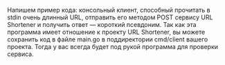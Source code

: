 Напишем пример кода: 
консольный клиент, способный прочитать в stdin очень длинный URL, 
отправить его методом POST сервису URL Shortener 
и получить ответ — короткий псевдоним. 
Так как эта программа имеет отношение к проекту URL Shortener, 
вы можете сохранить код в файле main.go в поддиректории cmd/client 
вашего проекта. 
Тогда у вас всегда будет под рукой программа для проверки сервиса.